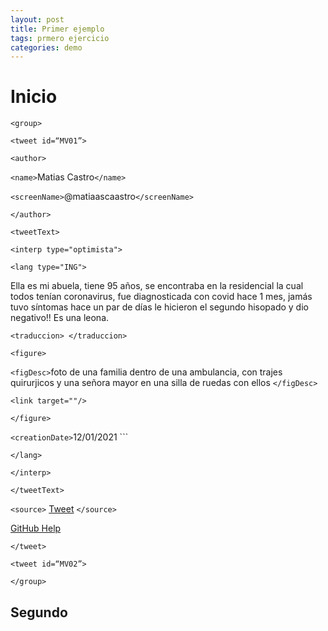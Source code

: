```yaml
---
layout: post
title: Primer ejemplo 
tags: prmero ejercicio 
categories: demo
---
```


# Inicio
 

`<group>`

`<tweet id=“MV01”>`

`<author>`

`<name>`Matias Castro`</name>`

`<screenName>`@matiaascaastro`</screenName>`

`</author>`

`<tweetText>`

`<interp type="optimista">`

`<lang type="ING">`

Ella es mi abuela, tiene 95 años, se encontraba en la residencial la cual todos tenían coronavirus, fue diagnosticada con covid hace 1 mes, jamás tuvo síntomas hace un par de días le hicieron el segundo hisopado y dio negativo!! Es una leona.

`<traduccion> </traduccion>`

`<figure>`

`<figDesc>`foto de una familia dentro de una ambulancia, con trajes quirurjicos y una señora mayor en una silla de ruedas con ellos `</figDesc>`

`<link target=""/>`

`</figure>`

`<creationDate>`12/01/2021 `</creationDate>``

`</lang>`

`</interp>`

`</tweetText>`

`<source>` [Tweet](https://twitter.com/matiaascaastro/status/1349214025184391168?s=19) `</source>`

[GitHub Help](https://help.github.com/)

`</tweet>`

`<tweet id=“MV02”>`

`</group>`


## Segundo

